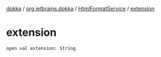 [dokka](../../index.md) / [org.jetbrains.dokka](../index.md) / [HtmlFormatService](index.md) / [extension](extension.md)

# extension

```
open val extension: String
```
